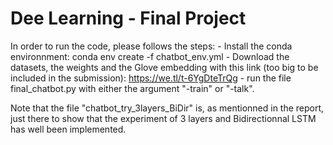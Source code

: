 # Dee Learning - Final Project
In order to run the code, please follows the steps:
	- Install the conda environnment: conda env create -f chatbot_env.yml
	- Download the datasets, the weights and the Glove embedding with this link (too big to be included in the submission): https://we.tl/t-6YgDteTrQg
	- run the file final_chatbot.py with either the argument "-train" or "-talk".

Note that the file "chatbot_try_3layers_BiDir" is, as mentionned in the report, just there to show that the experiment of 3 layers
and Bidirectionnal LSTM has well been implemented.
